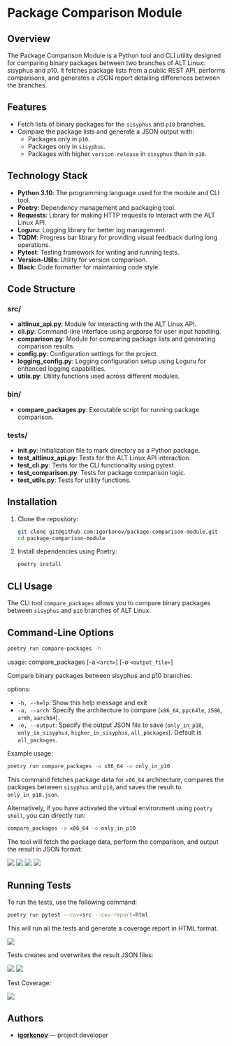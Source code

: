 # Package Comparison Module

## Overview

The Package Comparison Module is a Python tool and CLI utility designed for comparing binary packages between two branches of ALT Linux: sisyphus and p10. It fetches package lists from a public REST API, performs comparisons, and generates a JSON report detailing differences between the branches.

## Features

- Fetch lists of binary packages for the `sisyphus` and `p10` branches.
- Compare the package lists and generate a JSON output with:
  - Packages only in `p10`.
  - Packages only in `sisyphus`.
  - Packages with higher `version-release` in `sisyphus` than in `p10`.

## Technology Stack

- **Python 3.10**: The programming language used for the module and CLI tool.
- **Poetry**: Dependency management and packaging tool.
- **Requests**: Library for making HTTP requests to interact with the ALT Linux API.
- **Loguru**: Logging library for better log management.
- **TQDM**: Progress bar library for providing visual feedback during long operations.
- **Pytest**: Testing framework for writing and running tests.
- **Version-Utils**: Utility for version comparison.
- **Black**: Code formatter for maintaining code style.

## Code Structure

### src/

- **altlinux_api.py**: Module for interacting with the ALT Linux API.
- **cli.py**: Command-line interface using argparse for user input handling.
- **comparison.py**: Module for comparing package lists and generating comparison results.
- **config.py**: Configuration settings for the project.
- **logging_config.py**: Logging configuration setup using Loguru for enhanced logging capabilities.
- **utils.py**: Utility functions used across different modules.

### bin/

- **compare_packages.py**: Executable script for running package comparison.

### tests/

- **__init__.py**: Initialization file to mark directory as a Python package.
- **test_altlinux_api.py**: Tests for the ALT Linux API interaction.
- **test_cli.py**: Tests for the CLI functionality using pytest.
- **test_comparison.py**: Tests for package comparison logic.
- **test_utils.py**: Tests for utility functions.

## Installation

1. Clone the repository:
    ```sh
    git clone git@github.com:igorkonov/package-comparison-module.git
    cd package-comparison-module
    ```

2. Install dependencies using Poetry:
    ```sh
    poetry install
    ```
## CLI Usage

The CLI tool `compare_packages` allows you to compare binary packages between `sisyphus` and `p10` branches of ALT Linux.
## Command-Line Options
    
```sh
poetry run compare-packages -h
```
usage: compare_packages [-a `<arch>`] [-o `<output_file>`]

Compare binary packages between sisyphus and p10 branches.

options:
- `-h, --help`: Show this help message and exit
- `-a, --arch`: Specify the architecture to compare (`x86_64`, `ppc64le`, `i586`, `armh`, `aarch64`).
- `-o, --output`: Specify the output JSON file to save (`only_in_p10`, `only_in_sisyphus`, `higher_in_sisyphus`, `all_packages`). Default is `all_packages`.

Example usage:
```sh
poetry run compare_packages -a x86_64 -o only_in_p10
```
This command fetches package data for `x86_64` architecture, compares the packages between `sisyphus` and `p10`, and saves the result to `only_in_p10.json`.


Alternatively, if you have activated the virtual environment using `poetry shell`, you can directly run:
```sh
compare_packages -a x86_64 -o only_in_p10
```


The tool will fetch the package data, perform the comparison, and output the result in JSON format:

<img src="img/fetch.png">
<img src="img/success.png">
<img src="img/list_files.png">

<img src="img/result_json.png">

## Running Tests

To run the tests, use the following command:
```sh
poetry run pytest --cov=src --cov-report=html
```
This will run all the tests and generate a coverage report in HTML format.

<img src="img/tests.png">

Tests creates and overwrites the result JSON files:

<img src="img/list_json.png">

<img src="img/result_tests.png">

Test Coverage:

<img src="img/coverage.png">

## Authors

- **[igorkonov](https://github.com/igorkonov)** — project developer